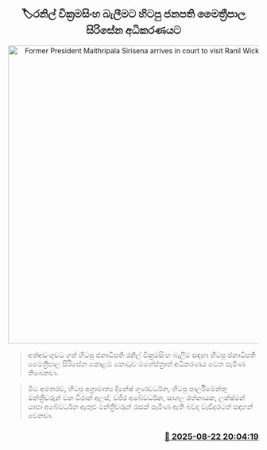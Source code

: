 <p align='center'><b><h2 align='center' title='Former President Maithripala Sirisena arrives in court to visit Ranil Wickremesinghe'>🏷රනිල් වික්‍රමසිංහ බැලීමට හිටපු ජනපති මෛත්‍රීපාල සිරිසේන අධිකරණයට</h2></b></p>
<p align='center'><img src='https://helakuru.sgp1.cdn.digitaloceanspaces.com/esana/images/lib/maithri-ranil-ghkd.jpg' width='600' alt='Former President Maithripala Sirisena arrives in court to visit Ranil Wickremesinghe'></p>

> අත්අඩංගුවට ගත් හිටපු ජනාධිපති රනිල් වික්‍රමසිංහ බැලීම සඳහා හිටපු ජනාධිපති මෛත්‍රීපාල සිරිසේන කොළඹ කොටුව මහේස්ත්‍රාත් අධිකරණය වෙත පැමිණ තිබෙනවා.

> මීට අමතරව, හිටපු අග්‍රාමාත්‍ය දිනේෂ් ගුණවර්ධන, හිටපු පාර්ලිමේන්තු මන්ත්‍රීවරුන් වන ටිරාන් අලස්, වජිර අබේවර්ධන, සාගල රත්නායක, ලක්ෂ්මන් යාපා අබේවර්ධන ඇතුළු මන්ත්‍රීවරුන් රැසක් පැමිණ ඇති බවද වැඩිදුරටත් සඳහන් වෙනවා.



<h3 align='right'><a href='https://www.helakuru.lk/esana/p/112964/'>📅 2025-08-22 20:04:19</a></h3>
